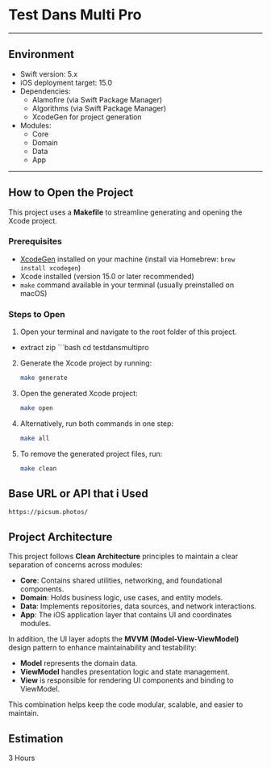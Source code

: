 # Test Dans Multi Pro
---

## Environment

- Swift version: 5.x
- iOS deployment target: 15.0
- Dependencies:
  - Alamofire (via Swift Package Manager)
  - Algorithms (via Swift Package Manager)
  - XcodeGen for project generation
- Modules:
  - Core
  - Domain
  - Data
  - App

---


## How to Open the Project

This project uses a **Makefile** to streamline generating and opening the Xcode project.

### Prerequisites

- [XcodeGen](https://github.com/yonaskolb/XcodeGen) installed on your machine (install via Homebrew: `brew install xcodegen`)
- Xcode installed (version 15.0 or later recommended)
- `make` command available in your terminal (usually preinstalled on macOS)

### Steps to Open

1. Open your terminal and navigate to the root folder of this project.
- extract zip 
      ```bash
      cd testdansmultipro
2. Generate the Xcode project by running:
      ```bash
   make generate
3. Open the generated Xcode project:
      ```bash
   make open
4. Alternatively, run both commands in one step:
      ```bash
   make all
5. To remove the generated project files, run:
      ```bash
   make clean

## Base URL or API that i Used
`https://picsum.photos/`

## Project Architecture

This project follows **Clean Architecture** principles to maintain a clear separation of concerns across modules:

- **Core**: Contains shared utilities, networking, and foundational components.
- **Domain**: Holds business logic, use cases, and entity models.
- **Data**: Implements repositories, data sources, and network interactions.
- **App**: The iOS application layer that contains UI and coordinates modules.

In addition, the UI layer adopts the **MVVM (Model-View-ViewModel)** design pattern to enhance maintainability and testability:

- **Model** represents the domain data.
- **ViewModel** handles presentation logic and state management.
- **View** is responsible for rendering UI components and binding to ViewModel.

This combination helps keep the code modular, scalable, and easier to maintain.


## Estimation
3 Hours


